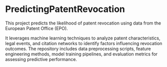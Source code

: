 # PredictingPatentRevocation
This project predicts the likelihood of patent revocation using data from the European Patent Office (EPO).

It leverages machine learning techniques to analyze patent characteristics, legal events, and citation networks to identify factors influencing revocation outcomes. The repository includes data preprocessing scripts, feature engineering methods, model training pipelines, and evaluation metrics for assessing predictive performance.
